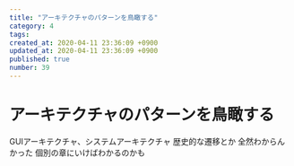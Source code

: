 ```yaml
---
title: "アーキテクチャのパターンを鳥瞰する"
category: 4
tags: 
created_at: 2020-04-11 23:36:09 +0900
updated_at: 2020-04-11 23:36:09 +0900
published: true
number: 39
---
```


# アーキテクチャのパターンを鳥瞰する
GUIアーキテクチャ、システムアーキテクチャ
歴史的な遷移とか
全然わからんかった
個別の章にいけばわかるのかも
